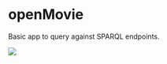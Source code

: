 # openMovie
Basic app to query against SPARQL endpoints.

![](http://wifo5-03.informatik.uni-mannheim.de/pubby/images/pubby-architecture.png)
